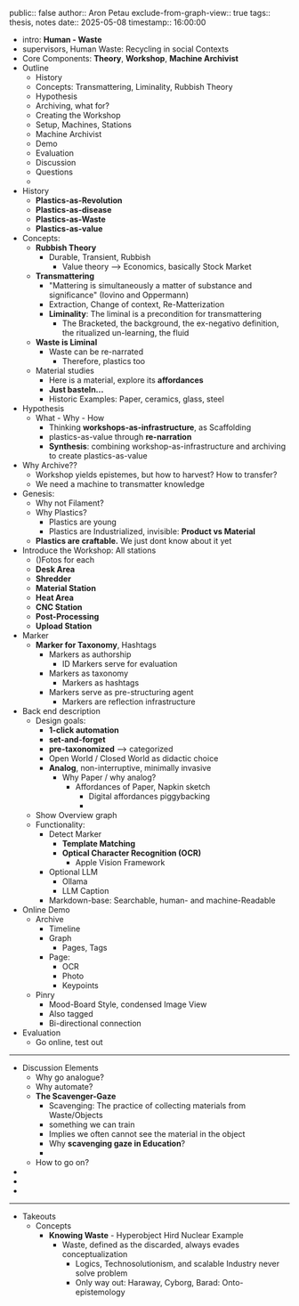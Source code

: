 public:: false
author:: Aron Petau
exclude-from-graph-view:: true
tags:: thesis, notes
date:: 2025-05-08
timestamp:: 16:00:00

- intro: **Human - Waste**
- supervisors, Human Waste: Recycling in social Contexts
- Core Components: **Theory**, **Workshop**, **Machine Archivist**
- Outline
	- History
	- Concepts: Transmattering, Liminality, Rubbish Theory
	- Hypothesis
	- Archiving, what for?
	- Creating the Workshop
	- Setup, Machines, Stations
	- Machine Archivist
	- Demo
	- Evaluation
	- Discussion
	- Questions
	-
- History
	- **Plastics-as-Revolution**
	- **Plastics-as-disease**
	- **Plastics-as-Waste**
	- **Plastics-as-value**
- Concepts:
	- **Rubbish Theory**
		- Durable, Transient, Rubbish
			- Value theory --> Economics, basically Stock Market
	- **Transmattering**
		- "Mattering is simultaneously a matter of substance and
		  significance" (Iovino and Oppermann)
		- Extraction, Change of context, Re-Matterization
		- **Liminality**: The liminal is a precondition for transmattering
			- The Bracketed, the background, the ex-negativo definition, the ritualized un-learning, the fluid
	- **Waste is Liminal**
		- Waste can be re-narrated
			- Therefore, plastics too
	- Material studies
		- Here is a material, explore its **affordances**
		- **Just basteln...**
		- Historic Examples: Paper, ceramics, glass, steel
- Hypothesis
	- What - Why - How
		- Thinking **workshops-as-infrastructure**, as Scaffolding
		- plastics-as-value through **re-narration**
		- **Synthesis**: combining workshop-as-infrastructure and archiving to create plastics-as-value
- Why Archive??
	- Workshop yields epistemes, but how to harvest? How to transfer?
	- We need a machine to transmatter knowledge
- Genesis:
	- Why not Filament?
	- Why Plastics?
		- Plastics are young
		- Plastics are Industrialized, invisible: **Product vs Material**
	- **Plastics are craftable.** We just dont know about it yet
- Introduce the Workshop: All stations
	- ()Fotos for each
	- **Desk Area**
	- **Shredder**
	- **Material Station**
	- **Heat Area**
	- **CNC Station**
	- **Post-Processing**
	- **Upload Station**
- Marker
	- **Marker for Taxonomy**, Hashtags
		- Markers as authorship
			- ID Markers serve for evaluation
		- Markers as taxonomy
			- Markers as hashtags
		- Markers serve as pre-structuring agent
			- Markers are reflection infrastructure
- Back end description
	- Design goals:
		- **1-click automation**
		- **set-and-forget**
		- **pre-taxonomized** --> categorized
		- Open World / Closed World as didactic choice
		- **Analog**, non-interruptive, minimally invasive
			- Why Paper / why analog?
				- Affordances of Paper, Napkin sketch
					- Digital affordances piggybacking
					-
	- Show Overview graph
	- Functionality:
		- Detect Marker
			- **Template Matching**
			- **Optical Character Recognition (OCR)**
				- Apple Vision Framework
		- Optional LLM
			- Ollama
			- LLM Caption
		- Markdown-base: Searchable, human- and machine-Readable
- Online Demo
	- Archive
		- Timeline
		- Graph
			- Pages, Tags
		- Page:
			- OCR
			- Photo
			- Keypoints
	- Pinry
		- Mood-Board Style, condensed Image View
		- Also tagged
		- Bi-directional connection
- Evaluation
	- Go online, test out
- ---
- Discussion Elements
	- Why go analogue?
	- Why automate?
	- **The Scavenger-Gaze**
		- Scavenging: The practice of collecting materials from Waste/Objects
		- something we can train
		- Implies we often cannot see the material in the object
		- Why **scavenging gaze in Education**?
		-
	- How to go on?
-
-
-
- ---
- Takeouts
	- Concepts
		- **Knowing Waste** - Hyperobject Hird Nuclear Example
			- Waste, defined as the discarded, always evades conceptualization
				- Logics, Technosolutionism, and scalable Industry never solve problem
				- Only way out: Haraway, Cyborg, Barad: Onto-epistemology